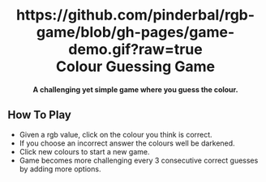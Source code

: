 
<h1 align="center">
  <br>
    https://github.com/pinderbal/rgb-game/blob/gh-pages/game-demo.gif?raw=true
  <br>
    Colour Guessing Game
  <br>
</h1>

<h4 align="center">A challenging yet simple game where you guess the colour.</h4>

## How To Play

* Given a rgb value, click on the colour you think is correct. 
* If you choose an incorrect answer the colours well be darkened.
* Click new colours to start a new game.
* Game becomes more challenging every 3 consecutive correct guesses by adding more options.
